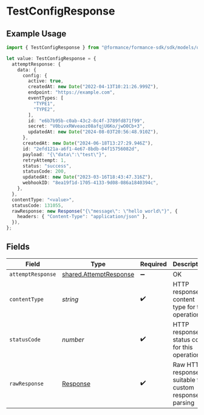 # TestConfigResponse

## Example Usage

```typescript
import { TestConfigResponse } from "@formance/formance-sdk/sdk/models/operations";

let value: TestConfigResponse = {
  attemptResponse: {
    data: {
      config: {
        active: true,
        createdAt: new Date("2022-04-13T10:21:26.999Z"),
        endpoint: "https://example.com",
        eventTypes: [
          "TYPE1",
          "TYPE2",
        ],
        id: "e6b7b95b-c0ab-43c2-8c4f-3789fd871f99",
        secret: "V0bivxRWveaoz08afqjU6Ko/jwO0Cb+3",
        updatedAt: new Date("2024-08-03T20:56:48.910Z"),
      },
      createdAt: new Date("2024-06-18T13:27:29.946Z"),
      id: "2efd121a-a6f1-4e67-8bdb-04f15756082d",
      payload: "{\"data\":\"test\"}",
      retryAttempt: 1,
      status: "success",
      statusCode: 200,
      updatedAt: new Date("2023-03-16T18:43:47.316Z"),
      webhookID: "8ea19f1d-1705-4133-9d08-086a1840394c",
    },
  },
  contentType: "<value>",
  statusCode: 131055,
  rawResponse: new Response("{\"message\": \"hello world\"}", {
    headers: { "Content-Type": "application/json" },
  }),
};
```

## Fields

| Field                                                                   | Type                                                                    | Required                                                                | Description                                                             |
| ----------------------------------------------------------------------- | ----------------------------------------------------------------------- | ----------------------------------------------------------------------- | ----------------------------------------------------------------------- |
| `attemptResponse`                                                       | [shared.AttemptResponse](../../../sdk/models/shared/attemptresponse.md) | :heavy_minus_sign:                                                      | OK                                                                      |
| `contentType`                                                           | *string*                                                                | :heavy_check_mark:                                                      | HTTP response content type for this operation                           |
| `statusCode`                                                            | *number*                                                                | :heavy_check_mark:                                                      | HTTP response status code for this operation                            |
| `rawResponse`                                                           | [Response](https://developer.mozilla.org/en-US/docs/Web/API/Response)   | :heavy_check_mark:                                                      | Raw HTTP response; suitable for custom response parsing                 |